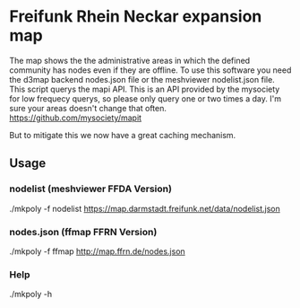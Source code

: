# Freifunk Rhein Neckar expansion map
The map shows the the administrative areas in which the defined community has nodes even if they are offline.
To use this software you need the d3map backend nodes.json file or the meshviewer nodelist.json file. This script querys the mapi API. This is an API provided by the mysociety
for low frequecy querys, so please only query one or two times a day. I'm sure your areas doesn't change that often.
https://github.com/mysociety/mapit

But to mitigate this we now have a great caching mechanism.

## Usage

### nodelist (meshviewer FFDA Version)
./mkpoly -f nodelist https://map.darmstadt.freifunk.net/data/nodelist.json

### nodes.json (ffmap FFRN Version)
./mkpoly  -f ffmap http://map.ffrn.de/nodes.json

### Help
./mkpoly  -h

